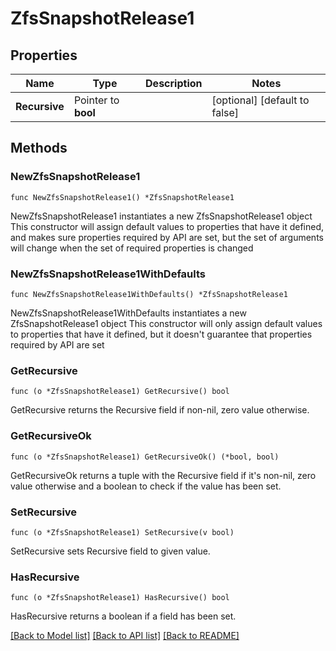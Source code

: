 # ZfsSnapshotRelease1

## Properties

Name | Type | Description | Notes
------------ | ------------- | ------------- | -------------
**Recursive** | Pointer to **bool** |  | [optional] [default to false]

## Methods

### NewZfsSnapshotRelease1

`func NewZfsSnapshotRelease1() *ZfsSnapshotRelease1`

NewZfsSnapshotRelease1 instantiates a new ZfsSnapshotRelease1 object
This constructor will assign default values to properties that have it defined,
and makes sure properties required by API are set, but the set of arguments
will change when the set of required properties is changed

### NewZfsSnapshotRelease1WithDefaults

`func NewZfsSnapshotRelease1WithDefaults() *ZfsSnapshotRelease1`

NewZfsSnapshotRelease1WithDefaults instantiates a new ZfsSnapshotRelease1 object
This constructor will only assign default values to properties that have it defined,
but it doesn't guarantee that properties required by API are set

### GetRecursive

`func (o *ZfsSnapshotRelease1) GetRecursive() bool`

GetRecursive returns the Recursive field if non-nil, zero value otherwise.

### GetRecursiveOk

`func (o *ZfsSnapshotRelease1) GetRecursiveOk() (*bool, bool)`

GetRecursiveOk returns a tuple with the Recursive field if it's non-nil, zero value otherwise
and a boolean to check if the value has been set.

### SetRecursive

`func (o *ZfsSnapshotRelease1) SetRecursive(v bool)`

SetRecursive sets Recursive field to given value.

### HasRecursive

`func (o *ZfsSnapshotRelease1) HasRecursive() bool`

HasRecursive returns a boolean if a field has been set.


[[Back to Model list]](../README.md#documentation-for-models) [[Back to API list]](../README.md#documentation-for-api-endpoints) [[Back to README]](../README.md)


